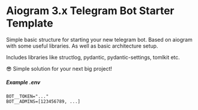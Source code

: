 # Aiogram 3.x Telegram Bot Starter Template

Simple basic structure for starting your new telegram bot. Based on aiogram with some useful libraries. As well as basic architecture setup.

Includes libraries like structlog, pydantic, pydantic-settings, tomlkit etc.

😎 Simple solution for your next big project!

##### Example .env

```.env
BOT__TOKEN="..."
BOT__ADMINS=[123456789, ...]
```
